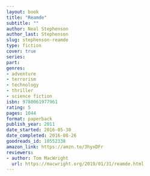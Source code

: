 ```yaml
---
layout: book
title: "Reamde"
subtitle: ""
author: Neal Stephenson
author_last: Stephenson
slug: stephenson-reamde
type: fiction
cover: true
series: 
part: 
genres:
- adventure
- terrorism
- technology
- thriller
- science fiction
isbn: 9780061977961
rating: 5
pages: 1044
format: paperback
publish_year: 2011
date_started: 2016-05-30
date_completed: 2016-08-26
goodreads_id: 10552338
amazon_link: https://amzn.to/3hyxDFr
reviewers:
- author: Tom MacWright
  url: https://macwright.org/2019/01/31/reamde.html
---
```

